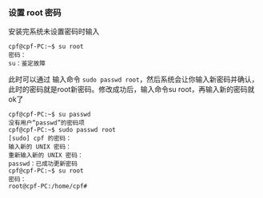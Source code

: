 
### 设置 root 密码

安装完系统未设置密码时输入

   ```shell
   cpf@cpf-PC:~$ su root
   密码：
   su：鉴定故障
   ```

此时可以通过 输入命令 `sudo passwd root`，然后系统会让你输入新密码并确认，此时的密码就是root新密码。修改成功后，输入命令su root，再输入新的密码就ok了

   ```shell
   cpf@cpf-PC:~$ su passwd
   没有用户“passwd”的密码项
   cpf@cpf-PC:~$ sudo passwd root
   [sudo] cpf 的密码：
   输入新的 UNIX 密码：
   重新输入新的 UNIX 密码：
   passwd：已成功更新密码
   cpf@cpf-PC:~$ su root
   密码：
   root@cpf-PC:/home/cpf#
   ```
